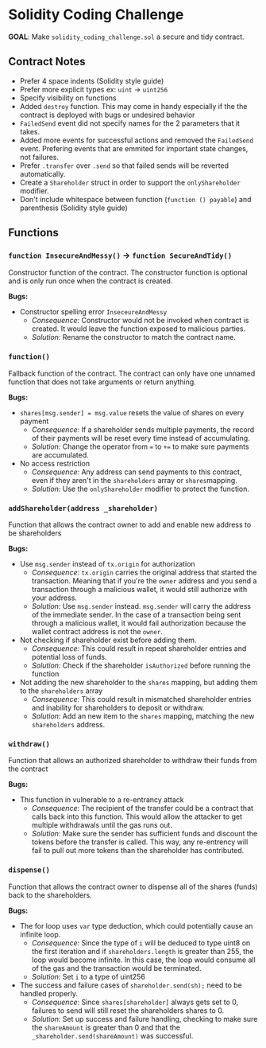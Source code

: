 # Solidity Coding Challenge

**GOAL**: Make `solidity_coding_challenge.sol` a secure and tidy contract.

## Contract Notes
- Prefer 4 space indents (Solidity style guide)
- Prefer more explicit types ex: `uint` -> `uint256`
- Specify visibility on functions
- Added `destroy` function.  This may come in handy especially if the the contract is deployed with bugs or undesired behavior
- `FailedSend` event did not specify names for the 2 parameters that it takes.
- Added more events for successful actions and removed the `FailedSend` event.  Prefering events that are emmited for important state changes, not failures.
- Prefer `.transfer` over `.send` so that failed sends will be reverted automatically.
- Create a `Shareholder` struct in order to support the `onlyShareholder` modifier.
- Don't include whitespace between function (`function () payable`) and parenthesis (Solidity style guide)

## Functions

### `function InsecureAndMessy()` -> `function SecureAndTidy()`
Constructor function of the contract. The constructor function is optional and is only run once when the contract is created.

**Bugs:**
- Constructor spelling error `InseceureAndMessy`
  - *Consequence:* Constructor would not be invoked when contract is created.  It would leave the function exposed to malicious parties.
  - *Solution:* Rename the constructor to match the contract name.

### `function()`
Fallback function of the contract.  The contract can only have one unnamed function that does not take arguments or return anything.

**Bugs:**
- `shares[msg.sender] = msg.value` resets the value of shares on every payment
  - *Consequence:* If a shareholder sends multiple payments, the record of their payments will be reset every time instead of accumulating.
  - *Solution:* Change the operator from `=` to `+=` to make sure payments are accumulated.
- No access restriction
  - *Consequence:* Any address can send payments to this contract, even if they aren't in the `shareholders` array or `shares`mapping.
  - *Solution:* Use the `onlyShareholder` modifier to protect the function.

### `addShareholder(address _shareholder)`
Function that allows the contract owner to add and enable new address to be shareholders

**Bugs:**
- Use `msg.sender` instead of `tx.origin` for authorization
  - *Consequence:* `tx.origin` carries the original address that started the transaction. Meaning that if you're the `owner` address and you send a transaction through a malicious wallet, it would still authorize with your address.
  - *Solution:* Use `msg.sender` instead.  `msg.sender` will carry the address of the immediate sender.  In the case of a transaction being sent through a malicious wallet, it would fail authorization because the wallet contract address is not the `owner`.
- Not checking if shareholder exist before adding them.
  - *Consequence:* This could result in repeat shareholder entries and potential loss of funds.
  - *Solution:* Check if the shareholder `isAuthorized` before running the function
- Not adding the new shareholder to the `shares` mapping, but adding them to the `shareholders` array
  - *Consequence:* This could result in mismatched shareholder entries and inability for shareholders to deposit or withdraw.
  - *Solution:* Add an new item to the `shares` mapping, matching the new `shareholders` address.

### `withdraw()`
Function that allows an authorized shareholder to withdraw their funds from the contract

**Bugs:**
- This function in vulnerable to a re-entrancy attack
  - *Consequence:*  The recipient of the transfer could be a contract that calls back into this function.  This would allow the attacker to get multiple withdrawals until the gas runs out.
  - *Solution:*  Make sure the sender has sufficient funds and discount the tokens before the transfer is called.  This way, any re-entrency will fail to pull out more tokens than the shareholder has contributed.

### `dispense()`
Function that allows the contract owner to dispense all of the shares (funds) back to the shareholders.

**Bugs:**
- The for loop uses `var` type deduction, which could potentially cause an infinite loop.
  - *Consequence:* Since the type of `i` will be deduced to type uint8 on the first iteration and if `shareholders.length` is greater than 255, the loop would become infinite.  In this case, the loop would consume all of the gas and the transaction would be terminated.
  - *Solution:* Set `i` to a type of uint256
- The success and failure cases of `shareholder.send(sh);` need to be handled properly.
  - *Consequence:* Since `shares[shareholder]` always gets set to 0, failures to send will still reset the shareholders shares to 0.
  - *Solution:* Set up success and failure handling, checking to make sure the `shareAmount` is greater than 0 and that the `_shareholder.send(shareAmount)` was successful.
